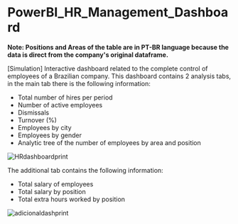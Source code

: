 # PowerBI_HR_Management_Dashboard

**Note: Positions and Areas of the table are in PT-BR language because the data is direct from the company's original dataframe.**

[Simulation] Interactive dashboard related to the complete control of employees of a Brazilian company. This dashboard contains 2 analysis tabs, in the main tab there is the following information:

- Total number of hires per period
- Number of active employees
- Dismissals
- Turnover (%)
- Employees by city
- Employees by gender
- Analytic tree of the number of employees by area and position

![HRdashboardprint](https://user-images.githubusercontent.com/90803914/202244281-acf3e6cd-e069-42aa-99b7-e15feb7edd5c.png)

The additional tab contains the following information:

- Total salary of employees
- Total salary by position
- Total extra hours worked by position

![adicionaldashprint](https://user-images.githubusercontent.com/90803914/202244328-356ce804-a2d1-4794-970d-15c2905fe6a9.png)
